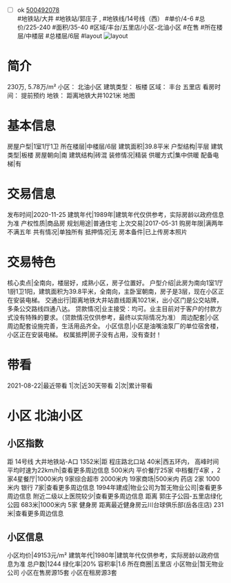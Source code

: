 - [ ] ok [500492078](https://bj.5i5j.com/ershoufang/500492078.html)  
 #地铁站/大井 #地铁站/郭庄子 ,  #地铁线/14号线（西）
#单价/4-6 #总价/225-240 #面积/35-40   #区域/丰台/五里店/小区-北油小区 #在售 #所在楼层/中楼层 #总楼层/6层 #layout 
![layout](http://image2.5i5j.com//group1/M00/CD/5F/CgqJMV4B3k2AT1-EAAQUecyR3F0891.jpg_P5.jpg) 
# 简介 
 230万,  5.78万/m² 
小区： 北油小区
建筑类型： 板楼
区域： 丰台 五里店
看房时间： 提前预约
地铁： 距离地铁大井1021米 地图
# 基本信息 
 房屋户型|1室1厅1卫
所在楼层|中楼层/6层
建筑面积|39.8平米
户型结构|平层
建筑类型|板楼
房屋朝向|南
建筑结构|砖混
装修情况|精装
供暖方式|集中供暖
配备电梯|有
# 交易信息 
 发布时间|2020-11-25
建筑年代|1989年|建筑年代仅供参考，实际房龄以政府信息为准
产权性质|商品房
规划用途|普通住宅
上次交易|2017-05-31
购房年限|满两年不满五年
共有情况|单独所有
抵押情况|无
房本备件|已上传房本照片
# 交易特色 
 核心卖点|全南向，楼层好，成熟小区，房子位置好。
户型介绍|此房为南向1室1厅1厨1卫1阳，建筑面积为39.8平米，全南向，主卧室朝南，房子是3层，现在小区正在安装电梯。
交通出行|距离地铁大井站直线距离1021米，出小区门是公交站牌，多条公交路线四通八达。
贷款情况|业主接受：均可。业主目前对于客户的付款方式没有特殊的要求。（贷款情况仅供参考，最终以实际情况为准）
周边配套|小区周边配套设施完善，生活用品齐全。
小区信息|小区是油嘴油泵厂的单位宿舍楼，小区正在安装电梯。
权属抵押|房子没有占用，没有查封！
# 带看 
 2021-08-22|最近带看	 1|次|近30天带看	 2|次|累计带看
# 小区 北油小区
## 小区指数 
 距 14号线 大井地铁站-A口 1352米|距 程庄路北口站 40米|西五环内， 高峰时间平均时速为22km/h|查看更多周边信息
500米内 平价餐厅25家
中档餐厅4家 ，2家4星餐厅|1000米内 9家综合超市
2000米内 19家商场|500米内 药店 2家
1000米内 银行 7家|查看更多周边信息
1994年建成|物业公司为暂无物业公司|查看更多周边信息
附近二级以上医院较少|查看更多周边信息
距离 郭庄子公园-五里店绿化公园 683米|1000米内 5家 健身房
距离最近健身房云川台球俱乐部(岳各庄店) 231米|查看更多周边信息
## 小区信息 
 小区均价|49153元/m²
建筑年代|1980年|建筑年代仅供参考，实际房龄以政府信息为准
总户数|1244
绿化率|20%
容积率|1.6
所在商圈|五里店
小区物业|暂无物业公司
小区在售房源15套
小区在租房源3套
